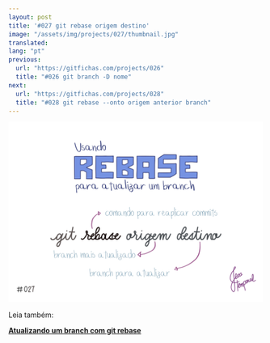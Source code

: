 ```yaml
---
layout: post
title: '#027 git rebase origem destino'
image: "/assets/img/projects/027/thumbnail.jpg"
translated:
lang: "pt"
previous:
  url: "https://gitfichas.com/projects/026"
  title: "#026 git branch -D nome"
next:
  url: "https://gitfichas.com/projects/028"
  title: "#028 git rebase --onto origem anterior branch"
---
```


<img alt="O comando git rebase origem destino serve para atualizar o 'destino' com os commits presentes no 'origem'." src="/assets/img/projects/027/full.jpg">


Leia também:

<a href="https://jtemporal.com/atualizando-um-branch-com-git-rebase/">
  <strong>Atualizando um branch com git rebase</strong>
</a>
